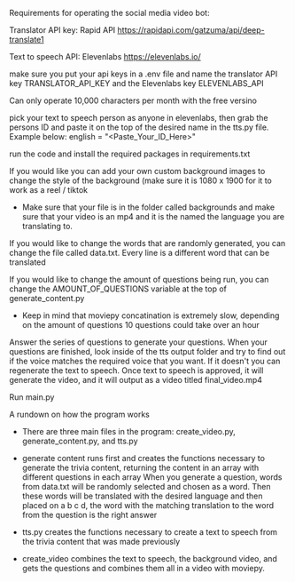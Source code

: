 Requirements for operating the social media video bot:

Translator API key: Rapid API
https://rapidapi.com/gatzuma/api/deep-translate1

Text to speech API: Elevenlabs 
https://elevenlabs.io/

make sure you put your api keys in a .env file and name the translator API key TRANSLATOR_API_KEY and the Elevenlabs key ELEVENLABS_API

Can only operate 10,000 characters per month with the free versino

pick your text to speech person as anyone in elevenlabs, then grab the persons ID and paste it on the top of the desired name in the tts.py file. Example below:
english = "<Paste_Your_ID_Here>"


run the code and install the required packages in requirements.txt

If you would like you can add your own custom background images to change the style of the background (make sure it is 1080 x 1900 for it to work as a reel / tiktok 
- Make sure that your file is in the folder called backgrounds and make sure that your video is an mp4 and it is the named the language you are translating to.

If you would like to change the words that are randomly generated, you can change the file called data.txt. Every line is a different word that can be translated

If you would like to change the amount of questions being run, you can change the AMOUNT_OF_QUESTIONS variable at the top of generate_content.py
- Keep in mind that moviepy concatination is extremely slow, depending on the amount of questions 10 questions could take over an hour

Answer the series of questions to generate your questions. When your questions are finished, look inside of the tts output folder and try to find out if the voice matches the required voice that you want. If it doesn't you can regenerate the text to speech. Once text to speech is approved, it will generate the video, and it will output as a video titled final_video.mp4

Run main.py

A rundown on how the program works
 - There are three main files in the program: create_video.py, generate_content.py, and tts.py

 - generate content runs first and creates the functions necessary to generate the trivia content, returning the content in an array with different questions in each array
When you generate a question, words from data.txt will be randomly selected and chosen as a word. Then these words will be translated with the desired language and then 
placed on a b c d, the word with the matching translation to the word from the question is the right answer

 - tts.py creates the functions necessary to create a text to speech from the trivia content that was made previously

 - create_video combines the text to speech, the background video, and gets the questions and combines them all in a video with moviepy.



